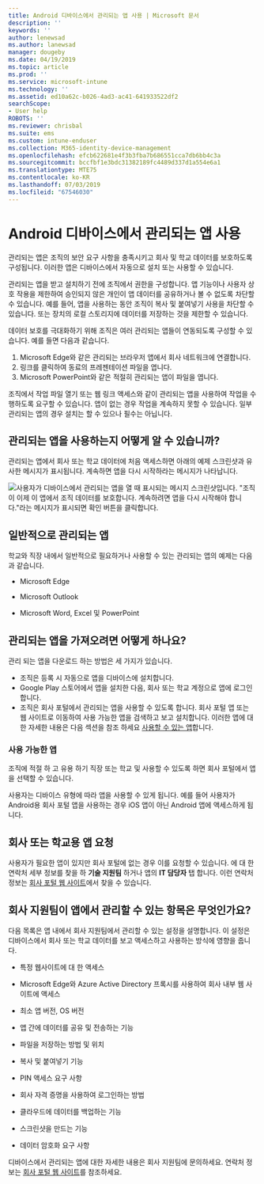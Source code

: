 ```yaml
---
title: Android 디바이스에서 관리되는 앱 사용 | Microsoft 문서
description: ''
keywords: ''
author: lenewsad
ms.author: lanewsad
manager: dougeby
ms.date: 04/19/2019
ms.topic: article
ms.prod: ''
ms.service: microsoft-intune
ms.technology: ''
ms.assetid: ed10a62c-b026-4ad3-ac41-641933522df2
searchScope:
- User help
ROBOTS: ''
ms.reviewer: chrisbal
ms.suite: ems
ms.custom: intune-enduser
ms.collection: M365-identity-device-management
ms.openlocfilehash: efcb622681e4f3b3fba7b686551cca7db6bb4c3a
ms.sourcegitcommit: bccfbf1e3bdc31382189fc4489d337d1a554e6a1
ms.translationtype: MTE75
ms.contentlocale: ko-KR
ms.lasthandoff: 07/03/2019
ms.locfileid: "67546030"
---
```

# <a name="use-managed-apps-on-your-android-device"></a>Android 디바이스에서 관리되는 앱 사용
관리되는 앱은 조직의 보안 요구 사항을 충족시키고 회사 및 학교 데이터를 보호하도록 구성됩니다. 이러한 앱은 디바이스에서 자동으로 설치 또는 사용할 수 있습니다. 

관리되는 앱을 받고 설치하기 전에 조직에서 권한을 구성합니다. 앱 기능이나 사용자 상호 작용을 제한하여 승인되지 않은 개인이 앱 데이터를 공유하거나 볼 수 없도록 차단할 수 있습니다. 예를 들어, 앱을 사용하는 동안 조직이 복사 및 붙여넣기 사용을 차단할 수 있습니다. 또는 장치의 로컬 스토리지에 데이터를 저장하는 것을 제한할 수 있습니다.

데이터 보호를 극대화하기 위해 조직은 여러 관리되는 앱들이 연동되도록 구성할 수 있습니다. 예를 들면 다음과 같습니다.
1. Microsoft Edge와 같은 관리되는 브라우저 앱에서 회사 네트워크에 연결합니다.
2. 링크를 클릭하여 동료의 프레젠테이션 파일을 엽니다.
3. Microsoft PowerPoint와 같은 적절히 관리되는 앱이 파일을 엽니다.

조직에서 작업 파일 열기 또는 웹 링크 액세스와 같이 관리되는 앱을 사용하여 작업을 수행하도록 요구할 수 있습니다. 앱이 없는 경우 작업을 계속하지 못할 수 있습니다. 일부 관리되는 앱의 경우 설치는 할 수 있으나 필수는 아닙니다.

## <a name="how-do-i-know-im-using-a-managed-app"></a>관리되는 앱을 사용하는지 어떻게 알 수 있습니까?
관리되는 앱에서 회사 또는 학교 데이터에 처음 액세스하면 아래의 예제 스크린샷과 유사한 메시지가 표시됩니다. 계속하면 앱을 다시 시작하라는 메시지가 나타납니다.

![사용자가 디바이스에서 관리되는 앱을 열 때 표시되는 메시지 스크린샷입니다. "조직이 이제 이 앱에서 조직 데이터를 보호합니다. 계속하려면 앱을 다시 시작해야 합니다."라는 메시지가 표시되면 확인 버튼을 클릭합니다.](./media/managed-apps-message.png)

## <a name="commonly-managed-apps"></a>일반적으로 관리되는 앱  
학교와 직장 내에서 일반적으로 필요하거나 사용할 수 있는 관리되는 앱의 예제는 다음과 같습니다.

- Microsoft Edge

- Microsoft Outlook

- Microsoft Word, Excel 및 PowerPoint

## <a name="how-do-i-get-managed-apps"></a>관리되는 앱을 가져오려면 어떻게 하나요?
관리 되는 앱을 다운로드 하는 방법은 세 가지가 있습니다.  
* 조직은 등록 시 자동으로 앱을 디바이스에 설치합니다.  
* Google Play 스토어에서 앱을 설치한 다음, 회사 또는 학교 계정으로 앱에 로그인합니다.    
* 조직은 회사 포털에서 관리되는 앱을 사용할 수 있도록 합니다. 회사 포털 앱 또는 웹 사이트로 이동하여 사용 가능한 앱을 검색하고 보고 설치합니다. 이러한 앱에 대 한 자세한 내용은 다음 섹션을 참조 하세요 [사용할 수 있는 앱](#available-apps)합니다.  

### <a name="available-apps"></a>사용 가능한 앱   
 조직에 적절 하 고 유용 하기 직장 또는 학교 및 사용할 수 있도록 하면 회사 포털에서 앱을 선택할 수 있습니다.  

 사용자는 디바이스 유형에 따라 앱을 사용할 수 있게 됩니다. 예를 들어 사용자가 Android용 회사 포털 앱을 사용하는 경우 iOS 앱이 아닌 Android 앱에 액세스하게 됩니다.   

## <a name="request-an-app-for-work-or-school"></a>회사 또는 학교용 앱 요청   
 사용자가 필요한 앱이 있지만 회사 포털에 없는 경우 이를 요청할 수 있습니다. 에 대 한 연락처 세부 정보를 찾을 하 **기술 지원팀** 하거나 앱의 **IT 담당자** 탭 합니다. 이런 연락처 정보는 [회사 포털 웹 사이트](https://go.microsoft.com/fwlink/?linkid=2010980)에서 찾을 수 있습니다.   

## <a name="what-can-my-company-support-manage-in-an-app"></a>회사 지원팀이 앱에서 관리할 수 있는 항목은 무엇인가요?  
다음 목록은 앱 내에서 회사 지원팀에서 관리할 수 있는 설정을 설명합니다. 이 설정은 디바이스에서 회사 또는 학교 데이터를 보고 액세스하고 사용하는 방식에 영향을 줍니다.

* 특정 웹사이트에 대 한 액세스  

* Microsoft Edge와 Azure Active Directory 프록시를 사용하여 회사 내부 웹 사이트에 액세스  

* 최소 앱 버전, OS 버전

* 앱 간에 데이터를 공유 및 전송하는 기능  

* 파일을 저장하는 방법 및 위치  

* 복사 및 붙여넣기 기능  

* PIN 액세스 요구 사항  

* 회사 자격 증명을 사용하여 로그인하는 방법  

* 클라우드에 데이터를 백업하는 기능  

* 스크린샷을 만드는 기능  

* 데이터 암호화 요구 사항  

디바이스에서 관리되는 앱에 대한 자세한 내용은 회사 지원팀에 문의하세요. 연락처 정보는 [회사 포털 웹 사이트](https://go.microsoft.com/fwlink/?linkid=2010980)를 참조하세요.
